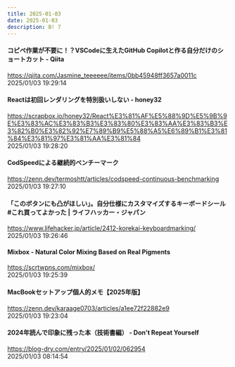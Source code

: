 ```yaml
---
title: 2025-01-03
date: 2025-01-03
description: B! 7
---
```


#### コピペ作業が不要に！？VSCodeに生えたGitHub Copilotと作る自分だけのショートカット - Qiita
https://qiita.com/Jasmine_teeeeee/items/0bb45948ff3657a0011c<br>
2025/01/03 19:29:14<br>


#### Reactは初回レンダリングを特別扱いしない - honey32
https://scrapbox.io/honey32/React%E3%81%AF%E5%88%9D%E5%9B%9E%E3%83%AC%E3%83%B3%E3%83%80%E3%83%AA%E3%83%B3%E3%82%B0%E3%82%92%E7%89%B9%E5%88%A5%E6%89%B1%E3%81%84%E3%81%97%E3%81%AA%E3%81%84<br>
2025/01/03 19:28:20<br>


#### CodSpeedによる継続的ベンチーマーク
https://zenn.dev/termoshtt/articles/codspeed-continuous-benchmarking<br>
2025/01/03 19:27:10<br>


#### 「このボタンにも凸がほしい」。自分仕様にカスタマイズするキーボードシール #これ買ってよかった | ライフハッカー・ジャパン
https://www.lifehacker.jp/article/2412-korekai-keyboardmarking/<br>
2025/01/03 19:26:46<br>


#### Mixbox - Natural Color Mixing Based on Real Pigments
https://scrtwpns.com/mixbox/<br>
2025/01/03 19:25:39<br>


#### MacBookセットアップ個人的メモ【2025年版】
https://zenn.dev/karaage0703/articles/a1ee72f22882e9<br>
2025/01/03 19:23:04<br>


#### 2024年読んで印象に残った本（技術書編） - Don't Repeat Yourself
https://blog-dry.com/entry/2025/01/02/062954<br>
2025/01/03 08:14:54<br>


